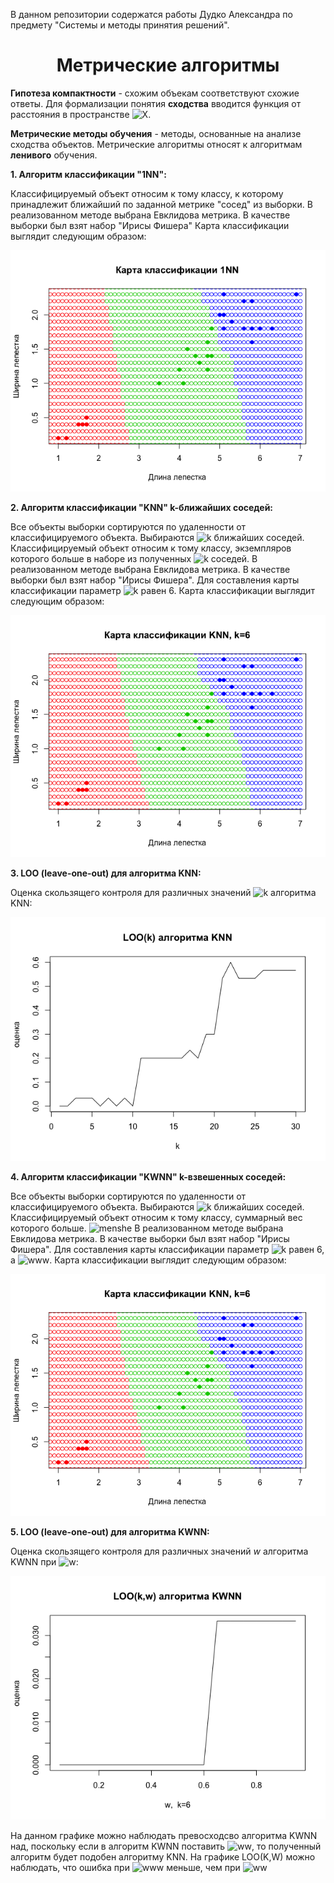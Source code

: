 В данном репозитории содержатся работы Дудко Александра по предмету "Системы и методы принятия решений".

# <center><b>Метрические алгоритмы</b></center>

**Гипотеза компактности** - схожим объекам соответствуют схожие ответы.
Для формализации понятия **сходства** вводится функция от расстояния в пространстве ![X](http://www.sciweavers.org/upload/Tex2Img_1538633950/render.png).

**Метрические методы обучения** - методы, основанные на анализе сходства объектов.
Метрические алгоритмы относят к алгоритмам **ленивого** обучения.

**1. Алгоритм классификации "1NN":**
   
Классифицируемый объект относим к тому классу, к которому принадлежит ближайший по заданной метрике "сосед" из выборки.
В реализованном методе выбрана Евклидова метрика.
В качестве выборки был взят набор "Ирисы Фишера"
Карта классификации выглядит следующим образом:

![1NN](https://github.com/SimfikDuke/Rprojects/blob/master/img/1NN_classification.png)

**2. Алгоритм классификации "KNN" k-ближайших соседей:**
   
Все объекты выборки сортируются по удаленности от классифицируемого объекта. Выбираются ![k](http://www.sciweavers.org/upload/Tex2Img_1538633578/render.png) ближайших соседей.
Классифицируемый объект относим к тому классу, экземпляров которого больше в наборе из полученных ![k](http://www.sciweavers.org/upload/Tex2Img_1538633578/render.png) соседей.
В реализованном методе выбрана Евклидова метрика.
В качестве выборки был взят набор "Ирисы Фишера".
Для составления карты классификации параметр ![k](http://www.sciweavers.org/upload/Tex2Img_1538633578/render.png) равен 6.
Карта классификации выглядит следующим образом:

![KNN](https://github.com/SimfikDuke/Rprojects/blob/master/img/KNN_classification.png)

**3. LOO (leave-one-out) для алгоритма KNN:**

Оценка скользящего контроля для различных значений ![k](http://www.sciweavers.org/upload/Tex2Img_1538633578/render.png) алгоритма KNN: 

![LOO(K)](https://github.com/SimfikDuke/Rprojects/blob/master/img/LOO(K).png)

**4. Алгоритм классификации "KWNN" k-взвешенных соседей:**
   
Все объекты выборки сортируются по удаленности от классифицируемого объекта. Выбираются ![k](http://www.sciweavers.org/upload/Tex2Img_1538633578/render.png) ближайших соседей.
Классифицируемый объект относим к тому классу, суммарный вес которого больше.
![menshe](http://www.sciweavers.org/upload/Tex2Img_1538633992/render.png)
В реализованном методе выбрана Евклидова метрика.
В качестве выборки был взят набор "Ирисы Фишера".
Для составления карты классификации параметр ![k](http://www.sciweavers.org/upload/Tex2Img_1538633578/render.png) равен 6, а ![www](http://www.sciweavers.org/upload/Tex2Img_1538633869/render.png).
Карта классификации выглядит следующим образом:

![KNN](https://github.com/SimfikDuke/Rprojects/blob/master/img/KNN_classification.png)

**5. LOO (leave-one-out) для алгоритма KWNN:**

Оценка скользящего контроля для различных значений $w$ алгоритма KWNN при ![w](http://www.sciweavers.org/upload/Tex2Img_1538633788/render.png): 

![LOO(K,W)](https://github.com/SimfikDuke/Rprojects/blob/master/img/LOO(K,W)_KWNN.png)

На данном графике можно наблюдать превосходсво алгоритма KWNN над, поскольку если в алгоритм KWNN поставить ![ww](http://www.sciweavers.org/upload/Tex2Img_1538633831/render.png), то полученный алгоритм будет подобен алгоритму KNN. 
На графике LOO(K,W) можно наблюдать, что ошибка при ![www](http://www.sciweavers.org/upload/Tex2Img_1538633869/render.png) меньше, чем при ![ww](http://www.sciweavers.org/upload/Tex2Img_1538633831/render.png)
